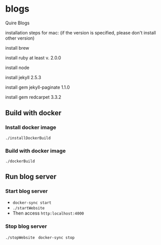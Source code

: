 # blogs
Quire Blogs




installation steps for mac:
(if the version is specified, please don't install other version)

install brew

install ruby at least v. 2.0.0

install node

install jekyll 2.5.3

install gem jekyll-paginate 1.1.0

install gem redcarpet 3.3.2

## Build with docker
### Install docker image
`./installDockerBuild`

### Build with docker image
`./dockerBuild`

## Run blog server
### Start blog server
* `docker-sync start`
* `./startWebsite `
* Then access `http:localhost:4000`
### Stop blog server
`./stopWebsite `
`docker-sync stop`
